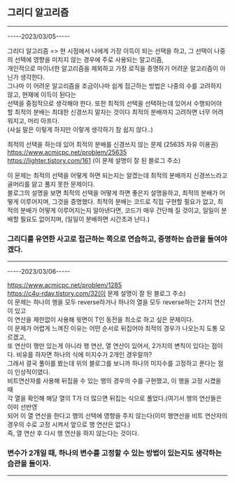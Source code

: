 ## 그리디 알고리즘

-----
-----2023/03/05-----

그리디 알고리즘 => 현 시점에서 나에게 가장 이득이 되는 선택을 하고, 그 선택이 나중의 선택에 영향을 미치지 않는 경우에 주로 사용되는 알고리즘,   
개인적으로 마이너한 알고리즘을 제외하고 가장 로직을 증명하기 어려운 알고리즘이 아닌가 생각한다.   
그나마 이 어려운 알고리즘을 조금이나마 쉽게 접근하는 방법은 나중의 수를 고려하지 않고, 현재에 이득이 된다는   
선택을 중점적으로 생각해야 한다. 또한 최적의 선택을 선택하는데 있어서 수행되어야 할 최적의 분배는 최대한 신경쓰지 말자는 것이다 최적의 분배까지 고려하면 너무 어려워지고, 머리 아프다.   
(사실 말은 이렇게 하지만 이렇게 생각하기 참 쉽지 않다..)

최적의 선택을 하는데 있어 최적의 분배를 신경쓰지 않는 문제 (25635 자유 이용권)   
https://www.acmicpc.net/problem/25635    
https://lighter.tistory.com/161 (이 문제 설명이 잘 된 블로그 주소)

이 문제는 최적의 선택을 어떻게 하면 되는지는 알겠는데 최적의 분배까지 신경쓰느라고 골머리를 앓고 풀지 못한 문제이다.   
블로그의 설명을 보면 최적의 선택을 어떻게 하면 좋은지 설명을하고, 최적의 분배가 어떻게 이루어지며, 그것을 증명했다. 최적의 분배는 코드로 직접 구현할 필요가 없고,
최적의 분배가 어떻게 이루어지는지 알아낸다면, 코드가 매우 간단해 질 것이고, 일일이 분배할 필요도 없어지며, (일일이 분배하면 시간초과 난다.)

### 그리디를 유연한 사고로 접근하는 쪽으로 연습하고, 증명하는 습관을 들여야겠다.
--------

-----2023/03/06-----

https://www.acmicpc.net/problem/1285   
https://c4u-rdav.tistory.com/32(이 문제 설명이 잘 된 블로그 주소)   
이 문제는 하나의 행을 모두 reverse하거나 하나의 열을 모두 reverse하는 2가지 연산이 있고   
이 연산을 제한없이 사용해 윗면이 T인 동전을 최소로 하고 싶은 문제이다.   
이 문제가 어렵게 느껴진 이유는 어떤 순서로 뒤집어야 최적의 경우가 나오는지 도통 모르겠고,   
또 연산이 행만 있는게 아니라 행 연산, 열 연산이 있어서, 2가지의 변칙이 있다는 점이다.
비유를 하자면 하나의 식에 미지수가 2개인 경우랄까?   
그래서 결국 풀이를 봤는데 위의 블로그를 보니까 하나의 미지수를 고정하고 푼다는 점이 인상적이였다.   
비트연산자를 사용해 뒤집을 수 있는 행의 경우의 수를 구현했고, 이 행을 고정 시켰을 때   
각 열을 확인해 해당 열의 T가 더 많으면 뒤집는 식으로 풀었다.(여기서 행의 연산들은 이미 선반영   
되어 이 열 연산을 한다고 행의 선택에 영향을 주지 않는다(이미 행연산을 비트 연산자의 경우의 수로 고정 시켜서 앞으로 행 연산은 없다.)   
즉, 열 연산 후 다시 행 연산을 하지 않는다는 것이다.

### 변수가 2개일 때, 하나의 변수를 고정할 수 있는 방법이 있는지도 생각하는 습관을 들이자.
-----

